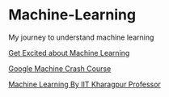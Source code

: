# Machine-Learning
My journey to understand machine learning

[Get Excited about Machine Learning](https://www.youtube.com/watch?v=m2tIk8FvF5U&t=1854s)

[Google Machine Crash Course](https://developers.google.com/machine-learning/crash-course)

[Machine Learning By IIT Kharagpur Professor](https://www.youtube.com/watch?v=T3PsRW6wZSY&list=PLIg1dOXc_acbdJo-AE5RXpIM_rvwrerwR)
